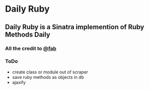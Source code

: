 # Daily Ruby

## Daily Ruby is a Sinatra implemention of Ruby Methods Daily

### All the credit to [@fab](https://github.com/fab)

### ToDo

- create class or module out of scraper
- save ruby methods as objects in db
- ajaxify

